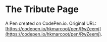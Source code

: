 # The Tribute Page

A Pen created on CodePen.io. Original URL: [https://codepen.io/hkmarcoot/pen/RwZeemj](https://codepen.io/hkmarcoot/pen/RwZeemj).



